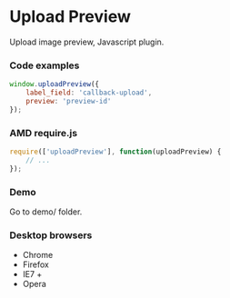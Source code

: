 # Upload Preview

Upload image preview, Javascript plugin.


### Code examples
``` js
window.uploadPreview({
	label_field: 'callback-upload',
	preview: 'preview-id'
});
```

### AMD require.js
``` js
require(['uploadPreview'], function(uploadPreview) {
	// ...
});
```

### Demo
Go to demo/ folder.

### Desktop browsers
- Chrome
- Firefox
- IE7 +
- Opera